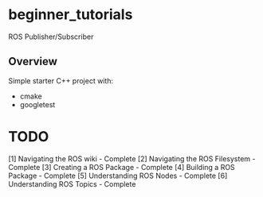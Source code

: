 # beginner_tutorials
ROS Publisher/Subscriber


## Overview

Simple starter C++ project with:

- cmake
- googletest


# TODO
[1] Navigating the ROS wiki - Complete
[2] Navigating the ROS Filesystem - Complete
[3] Creating a ROS Package - Complete
[4] Building a ROS Package - Complete
[5] Understanding ROS Nodes - Complete
[6] Understanding ROS Topics - Complete
